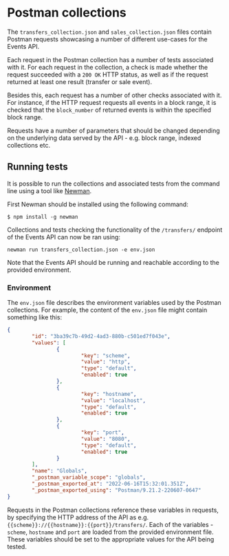 # Postman collections

The `transfers_collection.json` and `sales_collection.json` files contain Postman requests showcasing a number of different use-cases for the Events API.

Each request in the Postman collection has a number of tests associated with it.
For each request in the collection, a check is made whether the request succeeded with a `200 OK` HTTP status, as well as if the request returned at least one result (transfer or sale event).

Besides this, each request has a number of other checks associated with it.
For instance, if the HTTP request requests all events in a block range, it is checked that the `block_number` of returned events is within the specified block range.

Requests have a number of parameters that should be changed depending on the underlying data served by the API - e.g. block range, indexed collections etc.

## Running tests

It is possible to run the collections and associated tests from the command line using a tool like [Newman](https://learning.postman.com/docs/running-collections/using-newman-cli/command-line-integration-with-newman/).

First Newman should be installed using the following command:

```console
$ npm install -g newman
```

Collections and tests checking the functionality of the `/transfers/` endpoint of the Events API can now be ran using:

```console
newman run transfers_collection.json -e env.json
```

Note that the Events API should be running and reachable according to the provided environment.

### Environment

The `env.json` file describes the environment variables used by the Postman collections.
For example, the content of the `env.json` file might contain something like this:


```json
{
        "id": "3ba39c7b-49d2-4ad3-880b-c501ed7f043e",
        "values": [
                {
                        "key": "scheme",
                        "value": "http",
                        "type": "default",
                        "enabled": true
                },
                {
                        "key": "hostname",
                        "value": "localhost",
                        "type": "default",
                        "enabled": true
                },
                {
                        "key": "port",
                        "value": "8080",
                        "type": "default",
                        "enabled": true
                }
        ],
        "name": "Globals",
        "_postman_variable_scope": "globals",
        "_postman_exported_at": "2022-06-16T15:32:01.351Z",
        "_postman_exported_using": "Postman/9.21.2-220607-0647"
}
```

Requests in the Postman collections reference these variables in requests, by specifying the HTTP address of the API as e.g. `{{scheme}}://{{hostname}}:{{port}}/transfers/`.
Each of the variables - `scheme`, `hostname` and `port` are loaded from the provided environment file.
These variables should be set to the appropriate values for the API being tested.